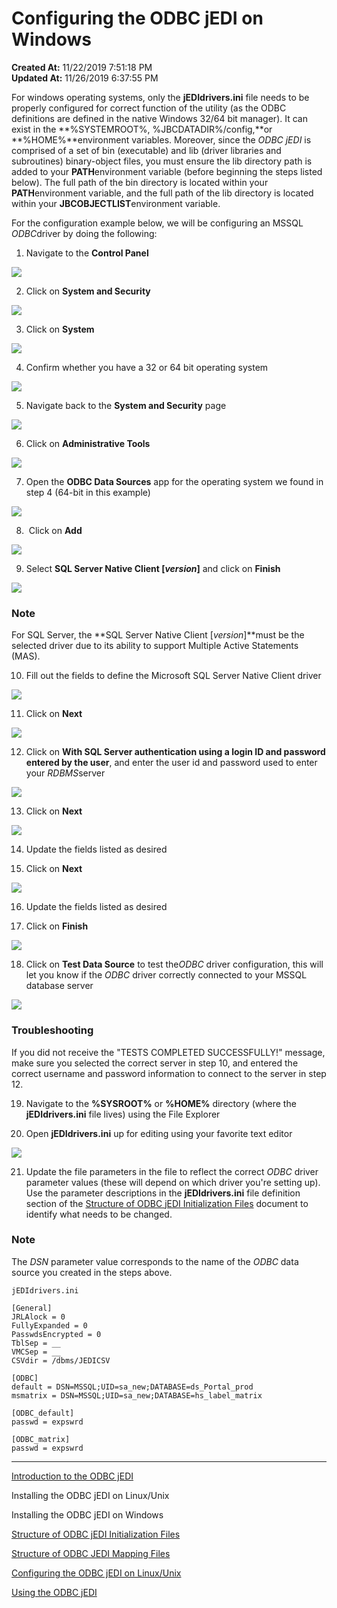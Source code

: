 # Configuring the ODBC jEDI on Windows

**Created At:** 11/22/2019 7:51:18 PM  
**Updated At:** 11/26/2019 6:37:55 PM  


For windows operating systems, only the **jEDIdrivers.ini** file needs to be properly configured for correct function of the utility (as the ODBC definitions are defined in the native Windows 32/64 bit manager). It can exist in the **%SYSTEMROOT%, %JBCDATADIR%/config,**or **%HOME%**environment variables. Moreover, since the *ODBC* *jEDI* is comprised of a set of bin (executable) and lib (driver libraries and subroutines) binary-object files, you must ensure the lib directory path is added to your **PATH**environment variable (before beginning the steps listed below). The full path of the bin directory is located within your **PATH**environment variable, and the full path of the lib directory is located within your **JBCOBJECTLIST**environment variable.

For the configuration example below, we will be configuring an MSSQL *ODBC*driver by doing the following:

1. Navigate to the **Control Panel**

![](https://static.helpjuice.com/helpjuice_production/uploads/upload/image/3397/direct/1574210484997-1574210484997.png)

2. Click on **System and Security**

![](https://static.helpjuice.com/helpjuice_production/uploads/upload/image/3397/direct/1574210506636-1574210506636.png)

3. Click on **System**

![](https://static.helpjuice.com/helpjuice_production/uploads/upload/image/3397/direct/1574210547647-1574210547647.png)

4. Confirm whether you have a 32 or 64 bit operating system

![](https://static.helpjuice.com/helpjuice_production/uploads/upload/image/3397/direct/1574458856453-1574458856453.png)

5. Navigate back to the **System and Security** page

![](https://static.helpjuice.com/helpjuice_production/uploads/upload/image/3397/direct/1574210995160-1574210995160.png)

6. Click on **Administrative Tools**

![](https://static.helpjuice.com/helpjuice_production/uploads/upload/image/3397/direct/1574211022130-1574211022130.png)

7. Open the **ODBC Data Sources** app for the operating system we found in step 4 (64-bit in this example)

![](https://static.helpjuice.com/helpjuice_production/uploads/upload/image/3397/direct/1574267302290-1574267302290.png)

8.  Click on **Add**

![](https://static.helpjuice.com/helpjuice_production/uploads/upload/image/3397/direct/1574359914331-1574359914331.png)

9. Select **SQL Server Native Client [*version*]** and click on **Finish**

![](https://static.helpjuice.com/helpjuice_production/uploads/upload/image/3397/direct/1574268421531-1574268421531.png)

### Note

For SQL Server, the **SQL Server Native Client [*version*]**must be the selected driver due to its ability to support Multiple Active Statements (MAS).

10. Fill out the fields to define the Microsoft SQL Server Native Client driver

![](https://static.helpjuice.com/helpjuice_production/uploads/upload/image/3397/direct/1574360349136-1574360349136.png)

11. Click on **Next**

![](https://static.helpjuice.com/helpjuice_production/uploads/upload/image/3397/direct/1574268826282-1574268826282.png)

12. Click on **With SQL Server authentication using a login ID and password** **entered by the user**, and enter the user id and password used to enter your *RDBMS*server

![](https://static.helpjuice.com/helpjuice_production/uploads/upload/image/3397/direct/1574268921696-1574268921696.png)

13. Click on **Next**

![](https://static.helpjuice.com/helpjuice_production/uploads/upload/image/3397/direct/1574269134579-1574269134579.png)

14. Update the fields listed as desired

15. Click on **Next**

![](https://static.helpjuice.com/helpjuice_production/uploads/upload/image/3397/direct/1574269249743-1574269249743.png)

16. Update the fields listed as desired

17. Click on **Finish**

![](https://static.helpjuice.com/helpjuice_production/uploads/upload/image/3397/direct/1574360641898-1574360641898.png)

18. Click on **Test Data Source** to test the*ODBC* driver configuration, this will let you know if the *ODBC* driver correctly connected to your MSSQL database server

![](https://static.helpjuice.com/helpjuice_production/uploads/upload/image/3397/direct/1574360672226-1574360672226.png)

### Troubleshooting

If you did not receive the "TESTS COMPLETED SUCCESSFULLY!" message, make sure you selected the correct server in step 10, and entered the correct username and password information to connect to the server in step 12.

19. Navigate to the **%SYSROOT%** or **%HOME%** directory (where the **jEDIdrivers.ini** file lives) using the File Explorer

20. Open **jEDIdrivers.ini** up for editing using your favorite text editor

![](https://static.helpjuice.com/helpjuice_production/uploads/upload/image/3397/direct/1574273580209-1574273580209.png)

21. Update the file parameters in the file to reflect the correct *ODBC* driver parameter values (these will depend on which driver you're setting up). Use the parameter descriptions in the **jEDIdrivers.ini** file definition section of the [Structure of ODBC jEDI Initialization Files](docs.jbase.com/structure-of-odbc-jedi-initialization-files) document to identify what needs to be changed.

### Note

The *DSN* parameter value corresponds to the name of the *ODBC* data source you created in the steps above.

```
jEDIdrivers.ini

[General]
JRLAlock = 0
FullyExpanded = 0
PasswdsEncrypted = 0
TblSep = __
VMCSep = __
CSVdir = /dbms/JEDICSV

[ODBC]
default = DSN=MSSQL;UID=sa_new;DATABASE=ds_Portal_prod
msmatrix = DSN=MSSQL;UID=sa_new;DATABASE=hs_label_matrix

[ODBC_default]
passwd = expswrd

[ODBC_matrix]
passwd = expswrd
```

----------------------------------------------------------------------------------------------------------------------------

[Introduction to the ODBC jEDI](docs.jbase.com/introduction-to-the-odbc-jedi)

Installing the ODBC jEDI on Linux/Unix

Installing the ODBC jEDI on Windows

[Structure of ODBC jEDI Initialization Files](docs.jbase.com/structure-of-odbc-jedi-initialization-files)

[Structure of ODBC JEDI Mapping Files](docs.jbase.com/structure-of-odbc-jedi-mapping-files)

[Configuring the ODBC jEDI on Linux/Unix](docs.jbase.com/configuring-the-odbc-jedi-on-linux-unix)

[Using the ODBC jEDI](docs.jbase.com/using-the-jedi-odbc)


